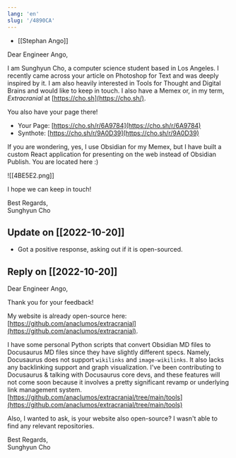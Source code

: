 ```yaml
---
lang: 'en'
slug: '/4890CA'
---
```


- [[Stephan Ango]]

Dear Engineer Ango,

I am Sunghyun Cho, a computer science student based in Los Angeles.
I recently came across your article on Photoshop for Text and was deeply inspired by it.
I am also heavily interested in Tools for Thought and Digital Brains and would like to keep in touch.
I also have a Memex or, in my term, _Extracranial_ at [https://cho.sh](https://cho.sh/).

You also have your page there!

- Your Page: [https://cho.sh/r/6A9784](https://cho.sh/r/6A9784)
- Synthote: [https://cho.sh/r/9A0D39](https://cho.sh/r/9A0D39)

If you are wondering, yes, I use Obsidian for my Memex, but I have built a custom React application for presenting on the web instead of Obsidian Publish.
You are located here :)

![[4BE5E2.png]]

I hope we can keep in touch!

Best Regards,  
Sunghyun Cho

## Update on [[2022-10-20]]

- Got a positive response, asking out if it is open-sourced.

## Reply on [[2022-10-20]]

Dear Engineer Ango,

Thank you for your feedback!

My website is already open-source here: [https://github.com/anaclumos/extracranial](https://github.com/anaclumos/extracranial).

I have some personal Python scripts that convert Obsidian MD files to Docusaurus MD files since they have slightly different specs.
Namely, Docusaurus does not support `wikilinks` and `image-wikilinks`.
It also lacks any backlinking support and graph visualization.
I've been contributing to Docusaurus & talking with Docusaurus core devs, and these features will not come soon because it involves a pretty significant revamp or underlying link management system. [https://github.com/anaclumos/extracranial/tree/main/tools](https://github.com/anaclumos/extracranial/tree/main/tools)

Also, I wanted to ask, is your website also open-source? I wasn't able to find any relevant repositories.

Best Regards,  
Sunghyun Cho
